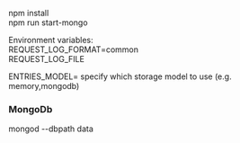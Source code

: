 npm install  
npm run start-mongo

Environment variables:  
REQUEST_LOG_FORMAT=common  
REQUEST_LOG_FILE  

ENTRIES_MODEL= specify which storage model to use  (e.g. memory,mongodb)  
### MongoDb  
mongod --dbpath data  